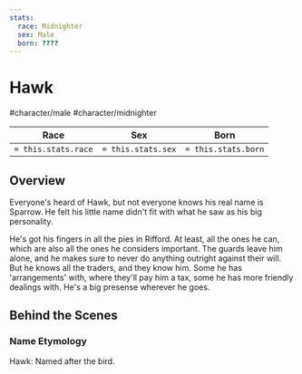 ```yaml
---
stats:
  race: Midnighter
  sex: Male
  born: ????
---
```


# Hawk
#character/male #character/midnighter

Race | Sex | Born
-----|-----|-----
`= this.stats.race` | `= this.stats.sex` | `= this.stats.born` | `= this.stats.died`

## Overview
Everyone's heard of Hawk, but not everyone knows his real name is Sparrow. He felt his little name didn't fit with what he saw as his big personality. 

He's got his fingers in all the pies in Rifford. At least, all the ones he can, which are also all the ones he considers important. The guards leave him alone, and he makes sure to never do anything outright against their will. But he knows all the traders, and they know him. Some he has 'arrangements' with, where they'll pay him a tax, some he has more friendly dealings with. He's a big presense wherever he goes.

## Behind the Scenes
### Name Etymology
Hawk: Named after the bird.